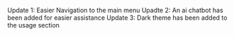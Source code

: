 Update 1: Easier Navigation to the main menu
Upadte 2: An ai chatbot has been added for easier assistance
 Update 3: Dark theme has been added to the usage section
